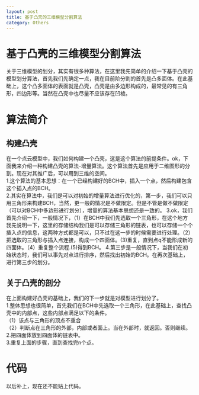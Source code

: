 ```yaml
---
layout: post
title: 基于凸壳的三维模型分割算法
category: Others
---
```


# 基于凸壳的三维模型分割算法
关于三维模型的划分，其实有很多种算法，在这里我先简单的介绍一下基于凸壳的模型划分算法，首先我们先确定一点，我在目前阶分割的首先是凸多面体。在此基础上，这个凸多面体的表面就是凸壳，凸壳是由多边形构成的，最常见的有三角形，四边形等。当然在凸壳中也尽量不应该存在凹棱。

# 算法简介
## 构建凸壳
在一个点云模型中，我们如何构建一个凸壳，这是这个算法的前提条件。ok，下面我来介绍一种构建凸壳的算法-增量算法。这个算法首先是应用于二维图形的分割。现在对其推广后，可以用到三维的空间。<br/>
1.这个算法的基本思想：在一个已经构建好的BCH中，插入一个点，然后构建包含这个插入点的BCH。<br/>
2.其实在算法中，我们是可以对初始的增量算法进行优化的，第一步，我们可以只用三角形来构建BCH，当然，更一般的情况是不做限定。但是不管是做不做限定（可以对BCH中多边形进行划分），增量的算法基本思想还是一致的。
3.ok，我们首先介绍一下，一般情况下，（1）在BCH中我们先选取一个三角形，在这个地方我先说明一下，这里的存储结构我们是可以存储三角形的链表，也可以存储一个个插入点的信息，这两种方式都是可以，只不过在这一步的时候需要进行处理。（2）把选取的三角形与插入点连接，构成一个四面体。(3)重复，直到点q不能形成新的四面体。（4）重复整个流程.(5)得到BCH。
4.第三步是一般情况下，当我们在初始状态时，我们可以事先对点进行排序，然后找出初始的BCH。在再次基础上，进行第三步的划分。

## 关于凸壳的剖分
在上面构建好凸壳的基础上，我们的下一步就是对模型进行划分了。<br/>
1.整体思想也很简单，首先我们在BCH中先选取一个三角形，在此基础上，查找凸壳中的内部点，这些内部点满足以下的条件。<br/>
（1）该点与三角形的顶点不重合<br/>
（2）判断点在三角形的外部，内部或者面上。当在外部时，就返回。否则继续。<br/>
2.把四面体放到四面体的链表中。<br/>
3.重复上面的步骤，直到查找完n个点。


# 代码
以后补上，现在还不能贴上代码。
